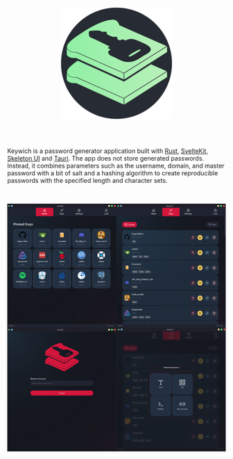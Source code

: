 <div align="center">

![keywich](./tauri_app/icons/128x128@2x.png)

</div>
<br>
<br>

Keywich is a password generator application built with [Rust](https://www.rust-lang.org/), [SvelteKit](https://kit.svelte.dev/),
[Skeleton UI](https://www.skeleton.dev/) and [Tauri](https://tauri.app/). The app does not store generated passwords.
Instead, it combines parameters such as the username, domain, and master password with a bit of salt and a hashing
algorithm to create reproducible passwords with the specified length and character sets.

<br>

![application screen views](./docs/src/images/screens.webp)
